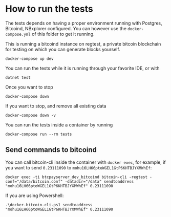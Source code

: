 # How to run the tests

The tests depends on having a proper environment running with Postgres, Bitcoind, NBxplorer configured.
You can however use the `docker-compose.yml` of this folder to get it running.

This is running a bitcoind instance on regtest, a private bitcoin blockchain for testing on which you can generate blocks yourself.

```
docker-compose up dev
```

You can run the tests while it is running through your favorite IDE, or with

```
dotnet test
```

Once you want to stop

```
docker-compose down
```

If you want to stop, and remove all existing data

```
docker-compose down -v
```

You can run the tests inside a container by running

```
docker-compose run --rm tests
```

## Send commands to bitcoind

You can call bitcoin-cli inside the container with `docker exec`, for example, if you want to send `0.23111090` to `mohu16LH66ptoWGEL1GtP6KHTBJYXMWhEf`:
```
docker exec -ti btcpayserver_dev_bitcoind bitcoin-cli -regtest -conf="/data/bitcoin.conf" -datadir="/data" sendtoaddress "mohu16LH66ptoWGEL1GtP6KHTBJYXMWhEf" 0.23111090
```

If you are using Powershell:
```
.\docker-bitcoin-cli.ps1 sendtoaddress "mohu16LH66ptoWGEL1GtP6KHTBJYXMWhEf" 0.23111090
```
